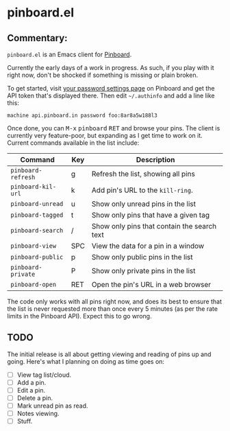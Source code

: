 # pinboard.el

## Commentary:

`pinboard.el` is an Emacs client for [Pinboard](https://pinboard.in/).

Currently the early days of a work in progress. As such, if you play with it
right now, don't be shocked if something is missing or plain broken.

To get started, visit [your password settings
page](https://pinboard.in/settings/password) on Pinboard and get the API
token that's displayed there. Then edit `~/.authinfo` and add a line like
this:

```
machine api.pinboard.in password foo:8ar8a5w188l3
```

Once done, you can <kbd>M-x</kbd> <kbd>pinboard</kbd> <kbd>RET</kbd> and
browse your pins. The client is currently very feature-poor, but expanding
as I get time to work on it. Current commands available in the list include:

| Command            | Key | Description                                 |
|--------------------|-----|---------------------------------------------|
| `pinboard-refresh` | g   | Refresh the list, showing all pins          |
| `pinboard-kil-url` | k   | Add pin's URL to the `kill-ring`.           |
| `pinboard-unread`  | u   | Show only unread pins in the list           |
| `pinboard-tagged`  | t   | Show only pins that have a given tag        |
| `pinboard-search`  | /   | Show only pins that contain the search text |
| `pinboard-view`    | SPC | View the data for a pin in a window         |
| `pinboard-public`  | p   | Show only public pins in the list           |
| `pinboard-private` | P   | Show only private pins in the list          |
| `pinboard-open`    | RET | Open the pin's URL in a web browser         |

The code only works with all pins right now, and does its best to ensure
that the list is never requested more than once every 5 minutes (as per the
rate limits in the Pinboard API). Expect this to go wrong.

## TODO

The initial release is all about getting viewing and reading of pins up and
going. Here's what I planning on doing as time goes on:

- [ ] View tag list/cloud.
- [ ] Add a pin.
- [ ] Edit a pin.
- [ ] Delete a pin.
- [ ] Mark unread pin as read.
- [ ] Notes viewing.
- [ ] Stuff.

[//]: # (README.md ends here)
